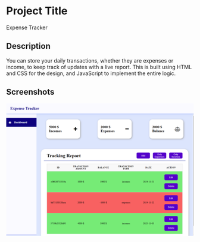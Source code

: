 # Project Title

Expense Tracker

## Description

You can store your daily transactions, whether they are expenses or income, to keep track of updates with a live report. This is built using HTML and CSS for the design, and JavaScript to implement the entire logic.

## Screenshots
![alt text](https://github.com/yousifdahabra/expense_tracker/blob/main/screenshots/home.png?raw=true)
